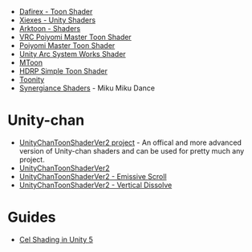 
* [Dafirex - Toon Shader](https://github.com/Dafirex/Unity-Shaders)
* [Xiexes - Unity Shaders](https://github.com/Xiexe/Xiexes-Unity-Shaders)
* [Arktoon - Shaders](https://github.com/synqark/Arktoon-Shaders)
* [VRC Poiyomi Master Toon Shader](https://github.com/poiyomi/VRC-PoiyomiMasterToonShader)
* [Poiyomi Master Toon Shader](https://github.com/poiyomi/PoiyomiToonShader)
* [Unity Arc System Works Shader](https://github.com/Aerthas/UNITY-Arc-system-Works-Shader)
* [MToon](https://github.com/Santarh/MToon)
* [HDRP Simple Toon Shader](https://github.com/togucchi/HDRPSimpleToonShader)
* [Toonity](https://github.com/kevinaristotle/Toonity)
* [Synergiance Shaders](https://github.com/synergiance/Synergiance-Shaders-For-Unity) - Miku Miku Dance
# Unity-chan
* [UnityChanToonShaderVer2 project](https://github.com/unity3d-jp/UnityChanToonShaderVer2_Project) - An offical and more advanced version of Unity-chan shaders and can be used for pretty much any project.
* [UnityChanToonShaderVer2](https://github.com/Lumak/UnityChanToonShaderVer2)
* [UnityChanToonShaderVer2 - Emissive Scroll](https://github.com/tomori-hikage/UnityChanToonShaderVer2_EmissiveScroll)
* [UnityChanToonShaderVer2 - Vertical Dissolve](https://github.com/tomori-hikage/UnityChanToonShaderVer2_VerticalDissolve)
# Guides
* [Cel Shading in Unity 5](http://timvolp.blogspot.com/2015/03/cel-shading-in-unity-5.html)
